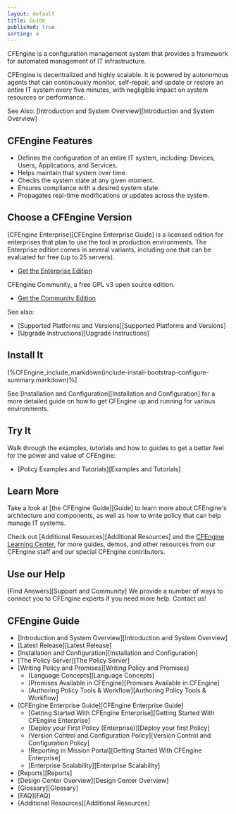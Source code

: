 ```yaml
---
layout: default
title: Guide 
published: true
sorting: 4
---
```


CFEngine is a configuration management system that provides a framework for automated management of IT infrastructure.

CFEngine is decentralized and highly scalable. It is powered by autonomous agents that can continuously monitor, self-repair, and update or restore an entire IT system every five minutes, with negligible impact on system resources or performance.

See Also: [Introduction and System Overview][Introduction and System Overview]

## CFEngine Features ##

* Defines the configuration of an entire IT system, including: Devices, Users, Applications, and Services. 
* Helps maintain that system over time. 
* Checks the system state at any given moment. 
* Ensures compliance with a desired system state. 
* Propagates real-time modifications or updates across the system.

## Choose a CFEngine Version

[CFEngine Enterprise][CFEngine Enterprise Guide] is a licensed edition for enterprises that plan to use the tool in production environments. The Enterprise edition comes in several variants, including one that can be evaluated for free (up to 25 servers). 

* [Get the Enterprise Edition](https://cfengine.com/evaluate-enterprise)

CFEngine Community, a free GPL v3 open source edition. 

* [Get the Community Edition](https://cfengine.com/inside/myspace)

See also: 

* [Supported Platforms and Versions][Supported Platforms and Versions]
* [Upgrade Instructions][Upgrade Instructions]

## Install It

[%CFEngine_include_markdown(include-install-bootstrap-configure-summary.markdown)%]

See [Installation and Configuration][Installation and Configuration] for a more detailed guide on how to get 
CFEngine up and running for various environments.

## Try It

Walk through the examples, tutorials and how to guides to get a better 
feel for the power and value of CFEngine:

* [Policy Examples and Tutorials][Examples and Tutorials]  

## Learn More

Take a look at [the CFEngine Guide][Guide] to learn more about CFEngine's architecture and components, as well as how to write policy that can help manage IT systems.

Check out [Additional Resources][Additional Resources] and the [CFEngine Learning Center](cfengine.com/learn), for more guides, demos, and other resources from our CFEngine staff and our special CFEngine contributors.


## Use our Help

[Find Answers][Support and Community] We provide a number of ways to connect you to CFEngine 
experts if you need more help. Contact us!

## CFEngine Guide ##

* [Introduction and System Overview][Introduction and System Overview]
* [Latest Release][Latest Release]
* [Installation and Configuration][Installation and Configuration]
* [The Policy Server][The Policy Server]
* [Writing Policy and Promises][Writing Policy and Promises]
	* [Language Concepts][Language Concepts]
	* [Promises Available in CFEngine][Promises Available in CFEngine]
	* [Authoring Policy Tools & Workflow][Authoring Policy Tools & Workflow]
* [CFEngine Enterprise Guide][CFEngine Enterprise Guide]
   * [Getting Started With CFEngine Enterprise][Getting Started With CFEngine Enterprise]
   * [Deploy your First Policy (Enterprise)][Deploy your first Policy]
   * [Version Control and Configuration Policy][Version Control and Configuration Policy]
   * [Reporting in Mission Portal][Getting Started With CFEngine Enterprise]
   * [Enterprise Scalability][Enterprise Scalability]
* [Reports][Reports]
* [Design Center Overview][Design Center Overview]
* [Glossary][Glossary]
* [FAQ][FAQ]
* [Additional Resources][Additional Resources]
